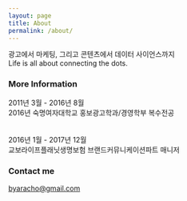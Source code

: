 ```yaml
---
layout: page
title: About
permalink: /about/
---
```


광고에서 마케팅, 그리고 콘텐츠에서 데이터 사이언스까지<br /> 
Life is all about connecting the dots.

### More Information

2011년 3월 - 2016년 8월<br /> 
2016년 숙명여자대학교 홍보광고학과/경영학부 복수전공<br /><br />  
2016년 1월 - 2017년 12월<br /> 
교보라이프플래닛생명보험 브랜드커뮤니케이션파트 매니저

### Contact me

[byaracho@gmail.com](mailto:byaracho@gmail.com)